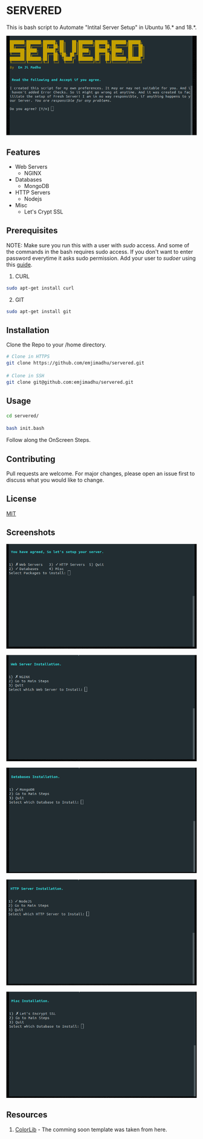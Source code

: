 # SERVERED

This is bash script to Automate "Intital Server Setup" in Ubuntu 16.* and 18.*.

![MAin](images/1.png?raw=true "Main")

## Features

* Web Servers
    * NGINX
* Databases
    * MongoDB
* HTTP Servers
    * Nodejs
* Misc
    * Let's Crypt SSL


## Prerequisites

NOTE: Make sure you run this with a user with *sudo* access. And some of the commands in the bash requires sudo access. If you don't want to enter password everytime it asks sudo permission. Add your user to *sudoer* using this [guide](https://www.tecmint.com/run-sudo-command-without-password-linux/).

1) CURL

```bash
sudo apt-get install curl
```

2) GIT
```bash
sudo apt-get install git
```


## Installation

Clone the Repo to your /home directory.

```bash
# Clone in HTTPS
git clone https://github.com/emjimadhu/servered.git

# Clone in SSH
git clone git@github.com:emjimadhu/servered.git
```
## Usage

```bash
cd servered/

bash init.bash
```

Follow along the OnScreen Steps.

## Contributing

Pull requests are welcome. For major changes, please open an issue first to discuss what you would like to change.

## License

[MIT](https://choosealicense.com/licenses/mit/)

## Screenshots

![MAin Installation](images/2.png?raw=true "Main Installation")

![Web Server Installation](images/3.png?raw=true "Web Server Installation")

![Database Installation](images/4.png?raw=true "Database Installation")

![HTTP Server Installation](images/5.png?raw=true "HTTP Server Installation")

![Misc Installation](images/6.png?raw=true "Misc Installation")

## Resources

1) [ColorLib](https://colorlib.com/) - The comming soon template was taken from here.